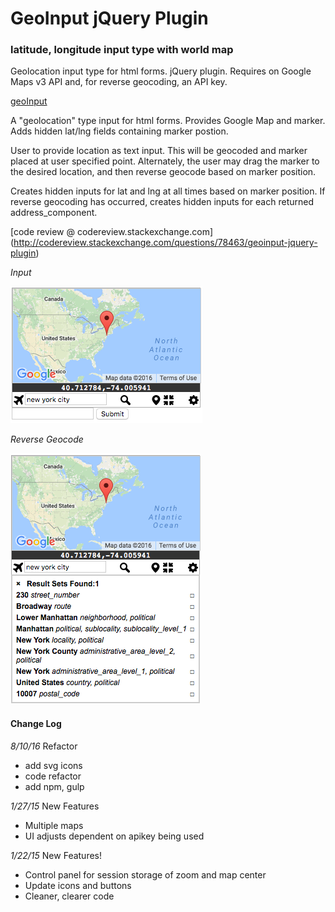 # GeoInput jQuery Plugin
### latitude, longitude input type with world map
Geolocation input type for html forms. jQuery plugin. Requires on Google Maps v3 API and, for reverse geocoding, an API key.

[geoInput](http://dmgig.com/geoInput/)

A "geolocation" type input for html forms. Provides Google Map and marker. Adds hidden lat/lng fields containing marker postion.

User to provide location as text input. This will be geocoded and marker placed at user specified point. Alternately, the user may drag the marker to the desired location, and then reverse geocode based on marker position.

Creates hidden inputs for lat and lng at all times based on marker position. If reverse geocoding has occurred, creates hidden inputs for each returned address_component.

[code review @ codereview.stackexchange.com] (http://codereview.stackexchange.com/questions/78463/geoinput-jquery-plugin)

*Input*

![geoinput screencap](/geoinput_screencap.png)

*Reverse Geocode*

![geoinput during reverse geocode screencap](/geoinput_revgeo_screencap.png)

#### Change Log

_8/10/16_ Refactor
* add svg icons
* code refactor
* add npm, gulp

_1/27/15_ New Features
* Multiple maps
* UI adjusts dependent on apikey being used

_1/22/15_ New Features!
* Control panel for session storage of zoom and map center
* Update icons and buttons
* Cleaner, clearer code
